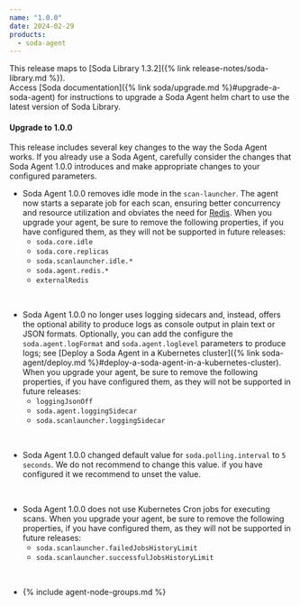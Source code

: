 ```yaml
---
name: "1.0.0"
date: 2024-02-29
products:
  - soda-agent
---
```


This release maps to [Soda Library 1.3.2]({% link release-notes/soda-library.md %}). <br />
Access [Soda documentation]({% link soda/upgrade.md %}#upgrade-a-soda-agent) for instructions to upgrade a Soda Agent helm chart to use the latest version of Soda Library.

#### Upgrade to 1.0.0

This release includes several key changes to the way the Soda Agent works. If you already use a Soda Agent, carefully consider the changes that Soda Agent 1.0.0 introduces and make appropriate changes to your configured parameters.

* Soda Agent 1.0.0 removes idle mode in the `scan-launcher`. The agent now starts a separate job for each scan, ensuring better concurrency and resource utilization and obviates the need for <a href="https://redis.io/docs/about/" target="_blank">Redis</a>. When you upgrade your agent, be sure to remove the following properties, if you have configured them, as they will not be supported in future releases:
    * `soda.core.idle` 
    * `soda.core.replicas`
    * `soda.scanlauncher.idle.*`
    * `soda.agent.redis.*`
    * `externalRedis`

<br />

* Soda Agent 1.0.0 no longer uses logging sidecars and, instead, offers the optional ability to produce logs as console output in plain text or JSON formats. Optionally, you can add the configure the `soda.agent.logFormat` and `soda.agent.loglevel` parameters to produce logs; see [Deploy a Soda Agent in a Kubernetes cluster]({% link soda-agent/deploy.md %}#deploy-a-soda-agent-in-a-kubernetes-cluster). When you upgrade your agent, be sure to remove the following properties, if you have configured them, as they will not be supported in future releases:
    * `loggingJsonOff`
    * `soda.agent.loggingSidecar`
    * `soda.scanlauncher.loggingSidecar` 

<br />

* Soda Agent 1.0.0 changed default value for `soda.polling.interval` to `5 seconds`. We do not recommend to change this value. if you have configured it we recommend to unset the value.

<br />

* Soda Agent 1.0.0 does not use Kubernetes Cron jobs for executing scans. When you upgrade your agent, be sure to remove the following properties, if you have configured them, as they will not be supported in future releases:
    * `soda.scanlauncher.failedJobsHistoryLimit`
    * `soda.scanlauncher.successfulJobsHistoryLimit` 

<br />

* {% include agent-node-groups.md %}




